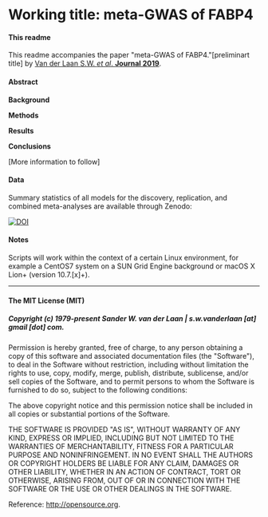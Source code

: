 Working title: meta-GWAS of FABP4
===========================================================

#### This readme
This readme accompanies the paper "meta-GWAS of FABP4."[preliminart title] by [Van der Laan S.W. *et al*. **Journal 2019**]().

#### Abstract
**Background** 

**Methods** 

**Results** 

**Conclusions** 

[More information to follow]

#### Data
Summary statistics of all models for the discovery, replication, and combined meta-analyses are available through Zenodo: 

[![DOI](https://zenodo.org/badge/1344910.svg)](https://zenodo.org/badge/latestdoi/1344910)

#### Notes
Scripts will work within the context of a certain Linux environment, for example a CentOS7 system on a SUN Grid Engine background or macOS X Lion+ (version 10.7.[x]+). 


--------------

#### The MIT License (MIT)
##### Copyright (c) 1979-present Sander W. van der Laan | s.w.vanderlaan [at] gmail [dot] com.

Permission is hereby granted, free of charge, to any person obtaining a copy of this software and associated documentation files (the "Software"), to deal in the Software without restriction, including without limitation the rights to use, copy, modify, merge, publish, distribute, sublicense, and/or sell copies of the Software, and to permit persons to whom the Software is furnished to do so, subject to the following conditions:   

The above copyright notice and this permission notice shall be included in all copies or substantial portions of the Software.

THE SOFTWARE IS PROVIDED "AS IS", WITHOUT WARRANTY OF ANY KIND, EXPRESS OR IMPLIED, INCLUDING BUT NOT LIMITED TO THE WARRANTIES OF MERCHANTABILITY, FITNESS FOR A PARTICULAR PURPOSE AND NONINFRINGEMENT. IN NO EVENT SHALL THE AUTHORS OR COPYRIGHT HOLDERS BE LIABLE FOR ANY CLAIM, DAMAGES OR OTHER LIABILITY, WHETHER IN AN ACTION OF CONTRACT, TORT OR OTHERWISE, ARISING FROM, OUT OF OR IN CONNECTION WITH THE SOFTWARE OR THE USE OR OTHER DEALINGS IN THE SOFTWARE.

Reference: http://opensource.org.
